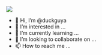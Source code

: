 <a href="https://duckguya.github.io/mysite/" target="_blank">
<img src="https://img.shields.io/badge/BLOG-3DDC84?style=flat-square&logo=Undertale&logoColor=white"/>
</a>

- 👋 Hi, I’m @duckguya
- 👀 I’m interested in ...
- 🌱 I’m currently learning ...
- 💞️ I’m looking to collaborate on ...
- 📫 How to reach me ...

<!---
duckguya/duckguya is a ✨ special ✨ repository because its `README.md` (this file) appears on your GitHub profile.
You can click the Preview link to take a look at your changes.
--->

